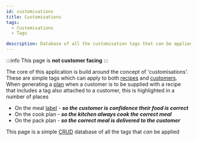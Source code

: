 ```yaml
---
id: customisations
title: Customisations
tags:
  - Customisations
  - Tags

description: Database of all the customisation tags that can be applied to customers or recipes
---
```


:::info
This page is **not customer facing**
:::

The core of this application is build around the concept of 'customisations'. These are simple tags which can apply to both [recipes](./recipes.md) and [customers](./customers.md). When generating a [plan](../Features/meal-plan-generation.md) when a customer is to be supplied with a recipe that includes a tag also attached to a customer, this is highlighted in a number of places

- On the meal [label](../Features/labels.md) - **_so the customer is confidence their food is correct_**
- On the cook plan - **_so the kitchen always cook the correct meal_**
- On the pack plan - **_so the correct meal is delivered to the customer_**

This page is a simple [CRUD](https://en.wikipedia.org/wiki/Create,_read,_update_and_delete) database of all the tags that _can_ be applied